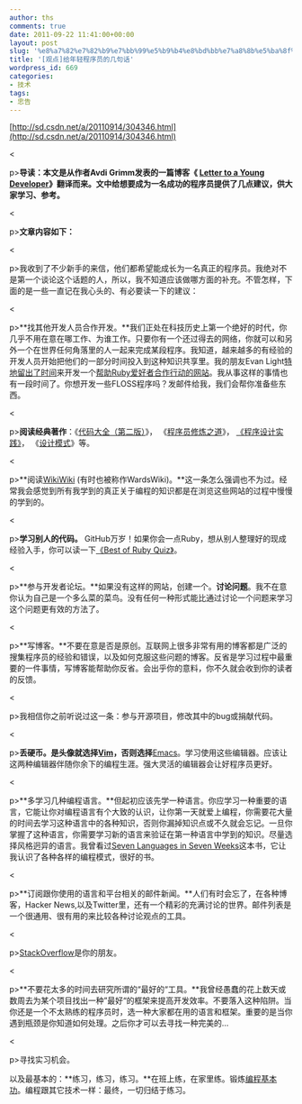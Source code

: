```yaml
---
author: ths
comments: true
date: 2011-09-22 11:41:00+00:00
layout: post
slug: '%e8%a7%82%e7%82%b9%e7%bb%99%e5%b9%b4%e8%bd%bb%e7%a8%8b%e5%ba%8f%e5%91%98%e7%9a%84%e5%87%a0%e5%8f%a5%e8%af%9d'
title: '[观点]给年轻程序员的几句话'
wordpress_id: 669
categories:
- 技术
tags:
- 忠告
---
```


[http://sd.csdn.net/a/20110914/304346.html](http://sd.csdn.net/a/20110914/304346.html)





<





p>**导读：本文是从作者Avdi Grimm发表的一篇博客《 **[**Letter to a Young Developer**](http://avdi.org/devblog/2011/08/19/letter-to-a-young-developer/)**》翻译而来。文中给想要成为一名成功的程序员提供了几点建议，供大家学习、参考。**





<





p>**文章内容如下：**





<





p>我收到了不少新手的来信，他们都希望能成长为一名真正的程序员。我绝对不是第一个谈论这个话题的人，所以，我不知道应该做哪方面的补充。不管怎样，下面的是一些一直记在我心头的、有必要读一下的建议：





<





p>**找其他开发人员合作开发。**我们正处在科技历史上第一个绝好的时代，你几乎不用在意在哪工作、为谁工作。只要你有一个还过得去的网络，你就可以和另外一个在世界任何角落里的人一起来完成某段程序。我知道，越来越多的有经验的开发人员开始把他们的一部分时间投入到这种知识共享里。我的朋友Evan Light[特地留出了时间](https://www.google.com/calendar/b/0/selfsched?sstoken=UUlObzFJX0NnQnN5fGRlZmF1bHR8NDkxMWNkMTcyYTM0OGQ1YzE1NmQ5NmNhYjhlZWQ4OTk)来开发一个[帮助Ruby爱好者合作行动的网站](https://github.com/rubypair/rubypair%22)。我从事这样的事情也有一段时间了。你想开发一些FLOSS程序吗？发邮件给我，我们会帮你准备些东西。





<





p>**阅读经典著作**：《[代码大全（第二版）](http://goo.gl/6Relk)》， 《[程序员修炼之道](http://goo.gl/Ck4eu)》， [《程序设计实践》](http://bit.ly/pS1q1t)， 《[设计模式](http://goo.gl/XiLHo)》等。





<





p>**阅读[WikiWiki](http://c2.com/cgi/wiki) (有时也被称作WardsWiki)。**这一条怎么强调也不为过。经常我会感觉到所有我学到的真正关于编程的知识都是在浏览这些网站的过程中慢慢的学到的。





<





p>**学习别人的代码。** GitHub万岁！如果你会一点Ruby，想从别人整理好的现成经验入手，你可以读一下[《Best of Ruby Quiz》](http://bit.ly/qY8bsO)。





<





p>**参与开发者论坛。**如果没有这样的网站，创建一个。**讨论问题**。我不在意你认为自己是一个多么菜的菜鸟。没有任何一种形式能比通过讨论一个问题来学习这个问题更有效的方法了。





<





p>**写博客。**不要在意是否是原创。互联网上很多非常有用的博客都是广泛的搜集程序员的经验和错误，以及如何克服这些问题的博客。反省是学习过程中最重要的一件事情，写博客能帮助你反省。会出乎你的意料，你不久就会收到你的读者的反馈。





<





p>我相信你之前听说过这一条：参与开源项目，修改其中的bug或捐献代码。





<





p>**丢硬币。是头像就选择[Vim](http://www.vim.org/)，否则选择**[Emacs](http://www.gnu.org/software/emacs/)。学习使用这些编辑器。应该让这两种编辑器伴随你余下的编程生涯。强大灵活的编辑器会让好程序员更好。





<





p>**多学习几种编程语言。**但起初应该先学一种语言。你应学习一种重要的语言，它能让你对编程语言有个大致的认识，让你第一天就爱上编程，你需要花大量的时间去学习这种语言中的各种知识，否则你漏掉知识点或不久就会忘记。一旦你掌握了这种语言，你需要学习新的语言来验证在第一种语言中学到的知识。尽量选择风格迥异的语言。我曾看过[Seven Languages in Seven Weeks](http://bit.ly/qKLUAq)这本书，它让我认识了各种各样的编程模式，很好的书。





<





p>**订阅跟你使用的语言和平台相关的邮件新闻。**人们有时会忘了，在各种博客，Hacker News,以及Twitter里，还有一个精彩的充满讨论的世界。邮件列表是一个很通用、很有用的来比较各种讨论观点的工具。





<





p>[StackOverflow](http://stackoverflow.com/)是你的朋友。





<





p>**不要花太多的时间去研究所谓的“最好的“工具。**我曾经愚蠢的花上数天或数周去为某个项目找出一种”最好“的框架来提高开发效率。不要落入这种陷阱。当你还是一个不太熟练的程序员时，选一种大家都在用的语言和框架。重要的是当你遇到瓶颈是你知道如何处理。之后你才可以去寻找一种完美的…





<





p>寻找实习机会。





以及最基本的：**练习，练习，练习。**在班上练，在家里练。锻炼[编程基本功](http://en.wikipedia.org/wiki/Kata_%28programming%29)。编程跟其它技术一样：最终，一切归结于练习。



